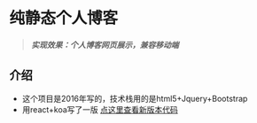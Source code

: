 # 纯静态个人博客
> ##### 实现效果：个人博客网页展示，兼容移动端
## 介绍
- 这个项目是2016年写的，技术栈用的是html5+Jquery+Bootstrap
- 用react+koa写了一版 [点这里查看新版本代码](https://github.com/Redspitee/blog) 


